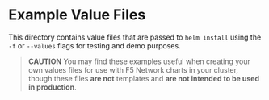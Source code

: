 # Example Value Files

This directory contains value files that are passed to `helm install` using the `-f` or `--values` flags for testing and demo purposes.


> __CAUTION__ You may find these examples useful when creating your own values files for use with F5 Network charts in your cluster, though these files __are not__ templates and __are not intended to be used in production__.
